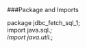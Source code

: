 ###Package and Imports  

  
package jdbc_fetch_sql_1;  
import java.sql.*;  
import java.util.*;  

